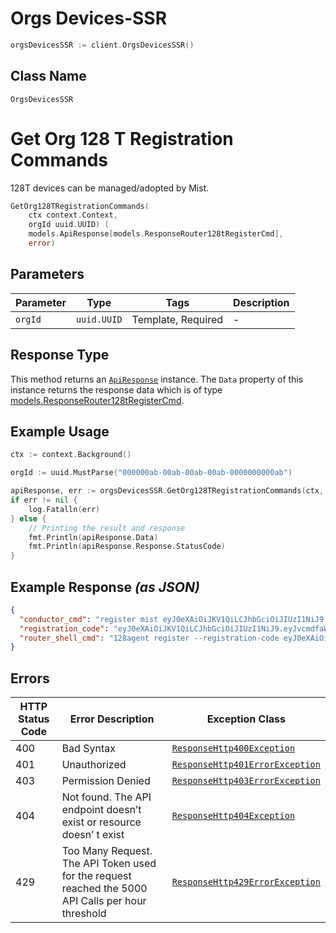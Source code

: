 # Orgs Devices-SSR

```go
orgsDevicesSSR := client.OrgsDevicesSSR()
```

## Class Name

`OrgsDevicesSSR`


# Get Org 128 T Registration Commands

128T devices can be managed/adopted by Mist.

```go
GetOrg128TRegistrationCommands(
    ctx context.Context,
    orgId uuid.UUID) (
    models.ApiResponse[models.ResponseRouter128tRegisterCmd],
    error)
```

## Parameters

| Parameter | Type | Tags | Description |
|  --- | --- | --- | --- |
| `orgId` | `uuid.UUID` | Template, Required | - |

## Response Type

This method returns an [`ApiResponse`](../../doc/api-response.md) instance. The `Data` property of this instance returns the response data which is of type [models.ResponseRouter128tRegisterCmd](../../doc/models/response-router-128-t-register-cmd.md).

## Example Usage

```go
ctx := context.Background()

orgId := uuid.MustParse("000000ab-00ab-00ab-00ab-0000000000ab")

apiResponse, err := orgsDevicesSSR.GetOrg128TRegistrationCommands(ctx, orgId)
if err != nil {
    log.Fatalln(err)
} else {
    // Printing the result and response
    fmt.Println(apiResponse.Data)
    fmt.Println(apiResponse.Response.StatusCode)
}
```

## Example Response *(as JSON)*

```json
{
  "conductor_cmd": "register mist eyJ0eXAiOiJKV1QiLCJhbGciOiJIUzI1NiJ9.eyJvcmdfaWQiOiIyODE4ZTM4Ni04ZGVjLTI1NjItOWVkZS01YjhhMGZiYmRjNzEiLCJzdmMiOiIxMjhyb3V0ZXIiLCJwcm92aWRlciI6ImF3cyIsImVudiI6ImxvY2FsIiwiZXB0ZXJtX3VybCI6IndzczovL2xvY2FsL3dzIiwiaWF0IjoxNjEzODQ3NDg0LCJleHAiOjE2NDUzODM0ODR9.YnhgThKYAj1uaooi6j-zY8dMipp5YqJxnn79B9TB5XQ",
  "registration_code": "eyJ0eXAiOiJKV1QiLCJhbGciOiJIUzI1NiJ9.eyJvcmdfaWQiOiIyODE4ZTM4Ni04ZGVjLTI1NjItOWVkZS01YjhhMGZiYmRjNzEiLCJzdmMiOiIxMjhyb3V0ZXIiLCJwcm92aWRlciI6ImF3cyIsImVudiI6ImxvY2FsIiwiZXB0ZXJtX3VybCI6IndzczovL2xvY2FsL3dzIiwiaWF0IjoxNjEzODQ3NDg0LCJleHAiOjE2NDUzODM0ODR9.YnhgThKYAj1uaooi6j-zY8dMipp5YqJxnn79B9TB5XQ",
  "router_shell_cmd": "128agent register --registration-code eyJ0eXAiOiJKV1QiLCJhbGciOiJIUzI1NiJ9.eyJvcmdfaWQiOiIyODE4ZTM4Ni04ZGVjLTI1NjItOWVkZS01YjhhMGZiYmRjNzEiLCJzdmMiOiIxMjhyb3V0ZXIiLCJwcm92aWRlciI6ImF3cyIsImVudiI6ImxvY2FsIiwiZXB0ZXJtX3VybCI6IndzczovL2xvY2FsL3dzIiwiaWF0IjoxNjEzODQ3NDg0LCJleHAiOjE2NDUzODM0ODR9.YnhgThKYAj1uaooi6j-zY8dMipp5YqJxnn79B9TB5XQ"
}
```

## Errors

| HTTP Status Code | Error Description | Exception Class |
|  --- | --- | --- |
| 400 | Bad Syntax | [`ResponseHttp400Exception`](../../doc/models/response-http-400-exception.md) |
| 401 | Unauthorized | [`ResponseHttp401ErrorException`](../../doc/models/response-http-401-error-exception.md) |
| 403 | Permission Denied | [`ResponseHttp403ErrorException`](../../doc/models/response-http-403-error-exception.md) |
| 404 | Not found. The API endpoint doesn’t exist or resource doesn’ t exist | [`ResponseHttp404Exception`](../../doc/models/response-http-404-exception.md) |
| 429 | Too Many Request. The API Token used for the request reached the 5000 API Calls per hour threshold | [`ResponseHttp429ErrorException`](../../doc/models/response-http-429-error-exception.md) |

